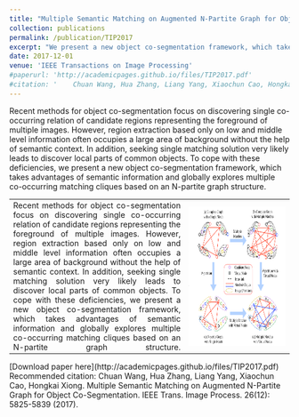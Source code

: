 ```yaml
---
title: "Multiple Semantic Matching on Augmented N-Partite Graph for Object Co-Segmentation"
collection: publications
permalink: /publication/TIP2017
excerpt: "We present a new object co-segmentation framework, which takes advantages of semantic information and globally explores multiple co-occurring matching cliques based on an N-partite graph structure.<br/><img src='/images/coseg.png' style='zoom:50%'>"
date: 2017-12-01
venue: 'IEEE Transactions on Image Processing'
#paperurl: 'http://academicpages.github.io/files/TIP2017.pdf'
#citation: '	Chuan Wang, Hua Zhang, Liang Yang, Xiaochun Cao, Hongkai Xiong: Multiple Semantic Matching on Augmented N-Partite Graph for Object Co-Segmentation. IEEE Trans. Image Process. 26(12): 5825-5839 (2017).'
---
```

Recent methods for object co-segmentation focus on discovering single co-occurring relation of candidate regions representing the foreground of multiple images. However, region extraction based only on low and middle level information often occupies a large area of background without the help of semantic context. In addition, seeking single matching solution very likely leads to discover local parts of common objects. To cope with these deficiencies, we present a new object co-segmentation framework, which takes advantages of semantic information and globally explores multiple co-occurring matching cliques based on an N-partite graph structure.

<html>
  <table width="80%" style="margin-left: auto; margin-right: auto;">
    <tr>
      <td  width="50%" style="text-align:justify; text-justify:distribute-all-lines; text-align-last:justify">
        Recent methods for object co-segmentation focus on discovering single co-occurring relation of candidate regions representing the foreground of multiple images. However, region extraction based only on low and middle level information often occupies a large area of background without the help of semantic context. In addition, seeking single matching solution very likely leads to discover local parts of common objects. To cope with these deficiencies, we present a new object co-segmentation framework, which takes advantages of semantic information and globally explores multiple co-occurring matching cliques based on an N-partite graph structure.
      </td>
      <td width="30%">
        <img src='/images/coseg-clique-framework.png' width="300" height = "250" align=center>
      </td>
    </tr>
  </table>
</html>
[Download paper here](http://academicpages.github.io/files/TIP2017.pdf)
Recommended citation: Chuan Wang, Hua Zhang, Liang Yang, Xiaochun Cao, Hongkai Xiong. Multiple Semantic Matching on Augmented N-Partite Graph for Object Co-Segmentation. IEEE Trans. Image Process. 26(12): 5825-5839 (2017).

